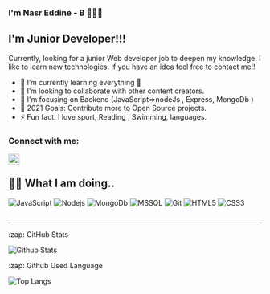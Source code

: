 ### I'm Nasr Eddine - B 👋👋👋

## I'm Junior Developer!!!

Currently, looking for a junior Web developer job to deepen my knowledge. I like to learn new technologies. If you have an idea feel free to contact me!!

- 🌱 I’m currently learning everything 🤣
- 👯 I’m looking to collaborate with other content creators.
- 🎯 I'm focusing on Backend (JavaScript=>nodeJs , Express, MongoDb )
- 🥅 2021 Goals: Contribute more to Open Source projects.
- ⚡ Fun fact: I love sport, Reading , Swimming, languages.
### Connect with me:
[<img align="left" alt="codeSTACKr | LinkedIn" width="22px" src="https://cdn.jsdelivr.net/npm/simple-icons@v3/icons/linkedin.svg" />][linkedin]
<br />

## 👨‍💻 What I am doing..


![JavaScript](https://img.shields.io/badge/-JavaScript-323330?style=flat&logo=javascript&logoColor=white)
![Nodejs](https://img.shields.io/badge/-Nodejs-68a063?style=flat&logo=Node.js&logoColor=white)
![MongoDb](https://img.shields.io/badge/-MongoDb-fef4e6?style=flat&logo=mongodb&logoColor=white%20%20%20%20bach3a%20la%20color)
![MSSQL](https://img.shields.io/badge/-MSSQL-00758F?style=flat&logo=MSSQL&logoColor=white)
![Git](https://img.shields.io/badge/-Git-f34f29?style=flat&logo=git&logoColor=white)
![HTML5](https://img.shields.io/badge/-HTML5-f06529?style=flat&logo=html5&logoColor=white)
![CSS3](https://img.shields.io/badge/-CSS3-264de4?style=flat&logo=css3&logoColor=white)
<br />
<br />

---


<summary>:zap: GitHub Stats</summary>

![Github Stats](https://github-readme-stats.vercel.app/api?username=nasro21&count_private=true&show_icons=true&include_all_commits=true&custom_title=nasro21%20github%20stats&hide_border=true&line_height=28)

<summary>:zap: Github Used Language</summary>

![Top Langs](https://github-readme-stats.vercel.app/api/top-langs/?username=nasro21&count_private=true&show_icons=true&include_all_commits=true&layout=compact&hide_border=true&langs_count=10)


[linkedin]: https://www.linkedin.com/in/nasreddine-bouaouina/
